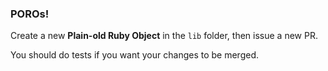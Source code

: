 ### POROs!   
 
Create a new **Plain-old Ruby Object** in the `lib` folder, then issue a new PR. 
 
You should do tests if you want your changes to be merged.  
  
 
